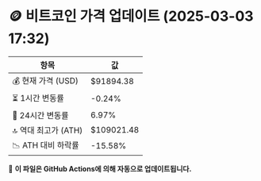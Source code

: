 # 🪙 비트코인 가격 업데이트 (2025-03-03 17:32)

| 항목                | 값 |
|--------------------|----------------|
| 💰 현재 가격 (USD) | $91894.38 |
| ⏳ 1시간 변동률    | -0.24% |
| 📆 24시간 변동률   | 6.97% |
| 🔝 역대 최고가 (ATH) | $109021.48 |
| 📉 ATH 대비 하락률 | -15.58% |

🔄 **이 파일은 GitHub Actions에 의해 자동으로 업데이트됩니다.**
